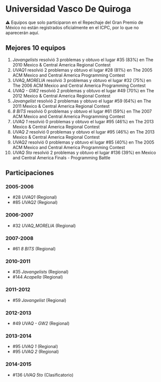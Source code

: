 # Universidad Vasco De Quiroga

:warning: Equipos que solo participaron en el Repechaje del Gran Premio de México no están registrados oficialmente en el ICPC, por lo que no aparecerán aquí.

## Mejores 10 equipos

1. _Javangelists_ resolvió 3 problemas y obtuvo el lugar #35 (83%) en The 2010 Mexico & Central America Regional Contest
1. _UVAQ1_ resolvió 2 problemas y obtuvo el lugar #28 (81%) en The 2005 ACM Mexico and Central America Programming Contest
1. _UVAQ_MORELIA_ resolvió 3 problemas y obtuvo el lugar #32 (75%) en The 2006 ACM Mexico and Central America Programming Contest
1. _UVAQ - GW2_ resolvió 2 problemas y obtuvo el lugar #49 (70%) en The 2012 Mexico & Central America Regional Contest
1. _Javangelist_ resolvió 2 problemas y obtuvo el lugar #59 (64%) en The 2011 Mexico & Central America Regional Contest
1. _8 BITS_ resolvió 0 problemas y obtuvo el lugar #61 (59%) en The 2007 ACM Mexico and Central America Programming Contest
1. _UVAQ 1_ resolvió 0 problemas y obtuvo el lugar #95 (46%) en The 2013 Mexico & Central America Regional Contest
1. _UVAQ 2_ resolvió 0 problemas y obtuvo el lugar #95 (46%) en The 2013 Mexico & Central America Regional Contest
1. _UVAQ2_ resolvió 0 problemas y obtuvo el lugar #85 (40%) en The 2005 ACM Mexico and Central America Programming Contest
1. _UVAQ 5to_ resolvió 2 problemas y obtuvo el lugar #136 (39%) en Mexico and Central America Finals - Programming Battle

## Participaciones

### 2005-2006

- #28 _UVAQ1_ (Regional)
- #85 _UVAQ2_ (Regional)

### 2006-2007

- #32 _UVAQ_MORELIA_ (Regional)

### 2007-2008

- #61 _8 BITS_ (Regional)

### 2010-2011

- #35 _Javangelists_ (Regional)
- #144 _Acapella_ (Regional)

### 2011-2012

- #59 _Javangelist_ (Regional)

### 2012-2013

- #49 _UVAQ - GW2_ (Regional)

### 2013-2014

- #95 _UVAQ 1_ (Regional)
- #95 _UVAQ 2_ (Regional)

### 2014-2015

- #136 _UVAQ 5to_ (Clasificatorio)



